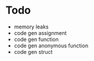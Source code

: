 # Todo
* memory leaks
* code gen assignment
* code gen function
* code gen anonymous function
* code gen struct